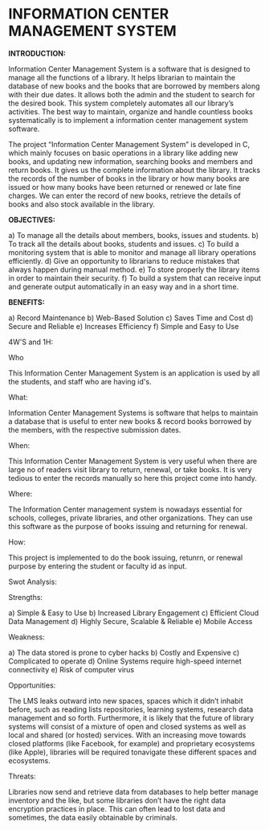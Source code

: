 # INFORMATION CENTER MANAGEMENT SYSTEM

**INTRODUCTION:**

Information Center Management System is a software that is designed to manage all the functions of a library. It helps librarian to maintain the database of new books and the books that are borrowed by members along with their due dates. It allows both the admin and the student to search for the desired book. This system completely automates all our library’s activities. The best way to maintain, organize and handle countless books systematically is to implement a information center management system software. 

The project “Information Center Management System” is developed in C, which mainly focuses on basic operations in a library like adding new books, and updating new information, searching books and members and return books. It gives us the complete information about the library. It tracks the records of the number of books in the library or how many books are issued or how many books have been returned or renewed or late fine charges. We can enter the record of new books, retrieve the details of books and also stock available in the library. 

**OBJECTIVES:**

a) To manage all the details about members, books, issues and students.
b) To track all the details about books, students and issues.
c) To build a monitoring system that is able to monitor and manage all library operations efficiently.
d) Give an opportunity to librarians to reduce mistakes that always happen during manual method.
e) To store properly the library items in order to maintain their security.
f) To build a system that can receive input and generate output automatically in an easy way and in a short time.

**BENEFITS:**

a) Record Maintenance
b) Web-Based Solution
c) Saves Time and Cost
d) Secure and Reliable
e) Increases Efficiency
f) Simple and Easy to Use

4W'S and 1H:

Who

This Information Center Management System is an application is used by all the students, and staff who are having id's.

What:

Information Center Management Systems is software that helps to maintain a database that is useful to enter new books & record books borrowed by the members, with the respective submission dates.

When:

This Information Center Management System is very useful when there are large no of readers visit library to return, renewal, or take books. It is very tedious to enter the records manually so here this project come into handy.

Where:

The Information Center management system is nowadays essential for schools, colleges, private libraries, and other organizations. They can use this software as the purpose of books issuing and returning for renewal.

How:

This project is implemented to do the book issuing, retunrn, or renewal purpose by entering the student or faculty id as input.

Swot Analysis:

Strengths:

a) Simple & Easy to Use
b) Increased Library Engagement
c) Efficient Cloud Data Management
d) Highly Secure, Scalable & Reliable
e) Mobile Access

Weakness:

a) The data stored is prone to cyber hacks
b) Costly and Expensive
c) Complicated to operate
d) Online Systems require high-speed internet connectivity
e) Risk of computer virus

Opportunities:

The LMS leaks outward into new spaces, spaces which it didn’t inhabit before, such as reading lists repositories, learning systems, research data management and so forth. Furthermore, it is likely that the future of library systems will consist of a mixture of open and closed systems as well as local and shared (or hosted) services. With an increasing move towards closed platforms (like Facebook, for example) and proprietary ecosystems (like Apple), libraries will be required tonavigate these different spaces and ecosystems.

Threats:

Libraries now send and retrieve data from databases to help better manage inventory and the like, but some libraries don’t have the right data encryption practices in place. This can often lead to lost data and sometimes, the data easily obtainable by criminals.


